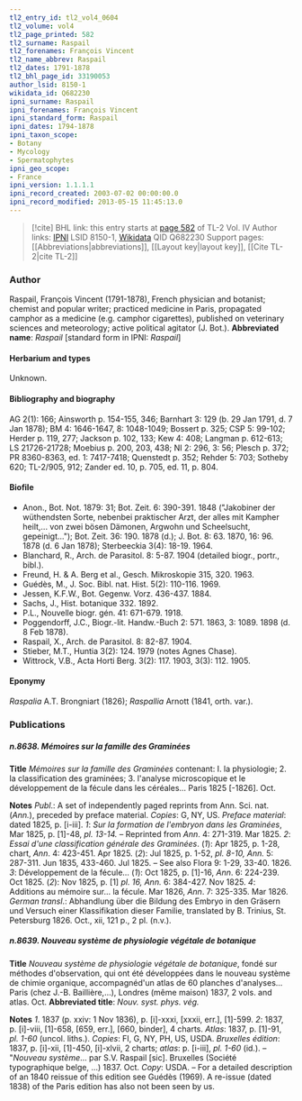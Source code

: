 ```yaml
---
tl2_entry_id: tl2_vol4_0604
tl2_volume: vol4
tl2_page_printed: 582
tl2_surname: Raspail
tl2_forenames: François Vincent
tl2_name_abbrev: Raspail
tl2_dates: 1791-1878
tl2_bhl_page_id: 33190053
author_lsid: 8150-1
wikidata_id: Q682230
ipni_surname: Raspail
ipni_forenames: François Vincent
ipni_standard_form: Raspail
ipni_dates: 1794-1878
ipni_taxon_scope: 
- Botany
- Mycology
- Spermatophytes
ipni_geo_scope: 
- France
ipni_version: 1.1.1.1
ipni_record_created: 2003-07-02 00:00:00.0
ipni_record_modified: 2013-05-15 11:45:13.0
---
```


> [!cite] BHL link: this entry starts at [page 582](https://www.biodiversitylibrary.org/page/33190053) of TL-2 Vol. IV
> Author links: [IPNI](https://www.ipni.org/a/8150-1) LSID 8150-1, [Wikidata](https://www.wikidata.org/wiki/Q682230) QID Q682230
> Support pages: [[Abbreviations|abbreviations]], [[Layout key|layout key]], [[Cite TL-2|cite TL-2]]

### Author

Raspail, François Vincent (1791-1878), French physician and botanist; chemist and popular writer; practiced medicine in Paris, propagated camphor as a medicine (e.g. camphor cigarettes), published on veterinary sciences and meteorology; active political agitator (J. Bot.). 
**Abbreviated name**: *Raspail* \[standard form in IPNI: *Raspail*\]

#### Herbarium and types

Unknown.

#### Bibliography and biography

AG 2(1): 166; Ainsworth p. 154-155, 346; Barnhart 3: 129 (b. 29 Jan 1791, d. 7 Jan 1878); BM 4: 1646-1647, 8: 1048-1049; Bossert p. 325; CSP 5: 99-102; Herder p. 119, 277; Jackson p. 102, 133; Kew 4: 408; Langman p. 612-613; LS 21726-21728; Moebius p. 200, 203, 438; NI 2: 296, 3: 56; Plesch p. 372; PR 8360-8363, ed. 1: 7417-7418; Quenstedt p. 352; Rehder 5: 703; Sotheby 620; TL-2/905, 912; Zander ed. 10, p. 705, ed. 11, p. 804.

#### Biofile

- Anon., Bot. Not. 1879: 31; Bot. Zeit. 6: 390-391. 1848 ("Jakobiner der wüthendsten Sorte, nebenbei praktischer Arzt, der alles mit Kampher heilt,... von zwei bösen Dämonen, Argwohn und Scheelsucht, gepeinigt..."); Bot. Zeit. 36: 190. 1878 (d.); J. Bot. 8: 63. 1870, 16: 96. 1878 (d. 6 Jan 1878); Sterbeeckia 3(4): 18-19. 1964.
- Blanchard, R., Arch. de Parasitol. 8: 5-87. 1904 (detailed biogr., portr., bibl.).
- Freund, H. & A. Berg et al., Gesch. Mikroskopie 315, 320. 1963.
- Guédès, M., J. Soc. Bibl. nat. Hist. 5(2): 110-116. 1969.
- Jessen, K.F.W., Bot. Gegenw. Vorz. 436-437. 1884.
- Sachs, J., Hist. botanique 332. 1892.
- P.L., Nouvelle biogr. gén. 41: 671-679. 1918.
- Poggendorff, J.C., Biogr.-lit. Handw.-Buch 2: 571. 1863, 3: 1089. 1898 (d. 8 Feb 1878).
- Raspail, X., Arch. de Parasitol. 8: 82-87. 1904.
- Stieber, M.T., Huntia 3(2): 124. 1979 (notes Agnes Chase).
- Wittrock, V.B., Acta Horti Berg. 3(2): 117. 1903, 3(3): 112. 1905.

#### Eponymy

*Raspalia* A.T. Brongniart (1826); *Raspallia* Arnott (1841, orth. var.).

### Publications

##### n.8638. Mémoires sur la famille des Graminées

**Title**
*Mémoires sur la famille des Graminées* contenant: I. la physiologie; 2. la classification des graminées; 3. l'analyse microscopique et le développement de la fécule dans les céréales... Paris 1825 \[-1826\]. Oct.

**Notes**
*Publ*.: A set of independently paged reprints from Ann. Sci. nat. (*Ann.*), preceded by preface material. *Copies*: G, NY, US.
*Preface material*: dated 1825, p. \[i-iii\].
*1*: *Sur la formation de l'embryon dans les Graminées*, Mar 1825, p. \[1\]-48, *pl. 13-14.* – Reprinted from *Ann*. 4: 271-319. Mar 1825.
*2*: *Essai d'une classification générale des Graminées*.
(*1*): Apr 1825, p. 1-28, chart, *Ann*. 4: 423-451. Apr 1825. (*2*): Jul 1825, p. 1-52, *pl. 8-10, Ann.* 5: 287-311. Jun 1835, 433-460. Jul 1825. – See also Flora 9: 1-29, 33-40. 1826.
*3*: Développement de la fécule...
(*1*): Oct 1825, p. \[1\]-16, *Ann*. 6: 224-239. Oct 1825.
(*2*): Nov 1825, p. \[1\] *pl. 16, Ann.* 6: 384-427. Nov 1825.
*4*: Additions au mémoire sur... la fécule. Mar 1826, *Ann*. 7: 325-335. Mar 1826.
*German transl*.: Abhandlung über die Bildung des Embryo in den Gräsern und Versuch einer Klassifikation dieser Familie, translated by B. Trinius, St. Petersburg 1826. Oct., xii, 121 p., 2 pl. (n.v.).

##### n.8639. Nouveau système de physiologie végétale de botanique

**Title**
*Nouveau système de physiologie végétale de botanique*, fondé sur méthodes d'observation, qui ont été développées dans le nouveau système de chimie organique, accompagnéd'un atlas de 60 planches d'analyses... Paris (chez J.-B. Baillière,...), Londres (même maison) 1837, 2 vols. and atlas. Oct.
**Abbreviated title**: *Nouv. syst. phys. vég.*

**Notes**
*1*. 1837 (p. xxiv: 1 Nov 1836), p. \[i\]-xxxi, \[xxxii, err.\], \[1\]-599.
*2*: 1837, p. \[i\]-viii, \[1\]-658, \[659, err.\], \[660, binder\], 4 charts.
*Atlas*: 1837, p. \[1\]-91, *pl. 1-60* (uncol. liths.).
*Copies*: FI, G, NY, PH, US, USDA.
*Bruxelles édition*: 1837, p. \[i\]-xii, \[1\]-450, \[i\]-xlvii, 2 charts; *atlas*: p. \[i-iii\], *pl. 1-60* (id.). – "*Nouveau système*... par S.V. Raspail \[sic\]. Bruxelles (Société typographique belge, ...) 1837. Oct. *Copy*: USDA. – For a detailed description of an 1840 reissue of this edition see Guédès (1969). A re-issue (dated 1838) of the Paris edition has also not been seen by us.

